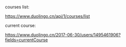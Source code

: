 courses list:

<https://www.duolingo.cn/api/1/courses/list>

current course:

<https://www.duolingo.cn/2017-06-30/users/1495461906?fields=currentCourse>
